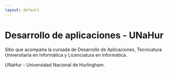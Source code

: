 ```yaml
---
layout: default
---
```


# Desarrollo de aplicaciones - UNaHur
Sitio que acompaña la cursada de Desarrollo de Aplicaciones, Tecnicatura Universitaria en Informática y Licenciatura en Informática.

UNaHur - Universidad Nacional de Hurlingham.


